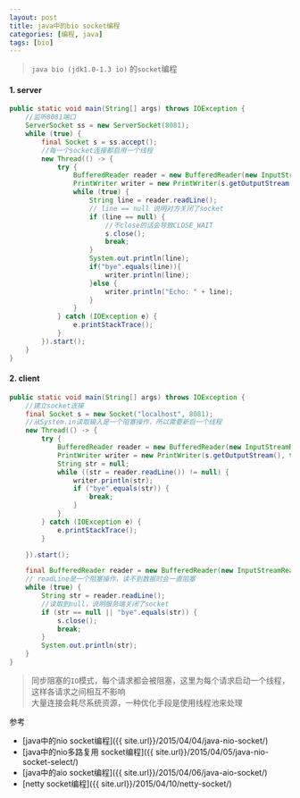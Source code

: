 ```yaml
---
layout: post
title: java中的bio socket编程
categories: [编程, java]
tags: [bio]
---
```


> `java bio (jdk1.0-1.3 io)` 的`socket`编程

#### 1. server
```java
public static void main(String[] args) throws IOException {
    //监听8081端口
    ServerSocket ss = new ServerSocket(8081);
    while (true) {
        final Socket s = ss.accept();
        //每一个socket连接都启用一个线程
        new Thread(() -> {
            try {
                BufferedReader reader = new BufferedReader(new InputStreamReader(s.getInputStream()));
                PrintWriter writer = new PrintWriter(s.getOutputStream(), true);
                while (true) {
                    String line = reader.readLine();
                    // line == null 说明对方关闭了socket
                    if (line == null) {
                        //不close的话会导致CLOSE_WAIT
                        s.close();
                        break;
                    }
                    System.out.println(line);
                    if("bye".equals(line)){
                        writer.println(line);
                    }else {
                        writer.println("Echo: " + line);
                    }
                }
            } catch (IOException e) {
                e.printStackTrace();
            }
        }).start();
    }
}
```

#### 2. client
```java
public static void main(String[] args) throws IOException {
    //建立socket连接
    final Socket s = new Socket("localhost", 8081);
    //从System.in读取输入是一个阻塞操作，所以需要新启一个线程
    new Thread(() -> {
        try {
            BufferedReader reader = new BufferedReader(new InputStreamReader(System.in));
            PrintWriter writer = new PrintWriter(s.getOutputStream(), true);
            String str = null;
            while ((str = reader.readLine()) != null) {
                writer.println(str);
                if ("bye".equals(str)) {
                    break;
                }
            }
        } catch (IOException e) {
            e.printStackTrace();
        }

    }).start();

    final BufferedReader reader = new BufferedReader(new InputStreamReader(s.getInputStream()));
    // readLine是一个阻塞操作，读不到数据时会一直阻塞
    while (true) {
        String str = reader.readLine();
        //读取到null，说明服务端关闭了socket
        if (str == null || "bye".equals(str)) {
            s.close();
            break;
        }
        System.out.println(str);
    }
}
```

> 同步阻塞的`IO`模式，每个请求都会被阻塞，这里为每个请求启动一个线程，这样各请求之间相互不影响   
> 大量连接会耗尽系统资源，一种优化手段是使用线程池来处理

参考

* [java中的nio socket编程]({{ site.url}}/2015/04/04/java-nio-socket/)
* [java中的nio多路复用 socket编程]({{ site.url}}/2015/04/05/java-nio-socket-select/)
* [java中的aio socket编程]({{ site.url}}/2015/04/06/java-aio-socket/)
* [netty socket编程]({{ site.url}}/2015/04/10/netty-socket/)